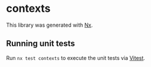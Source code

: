 # contexts

This library was generated with [Nx](https://nx.dev).

## Running unit tests

Run `nx test contexts` to execute the unit tests via [Vitest](https://vitest.dev/).
